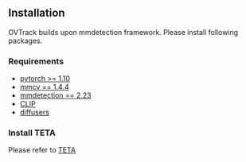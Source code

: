 ## Installation
OVTrack builds upon mmdetection framework. 
Please install following packages.


### Requirements
- [pytorch >= 1.10](https://pytorch.org/get-started/locally/)
- [mmcv == 1.4.4](https://github.com/open-mmlab/mmcv)
- [mmdetection == 2.23](https://github.com/open-mmlab/mmcv)
- [CLIP](https://github.com/openai/CLIP)
- [diffusers](https://github.com/huggingface/diffusers)

### Install TETA

Please refer to [TETA](../teta/README.md)

